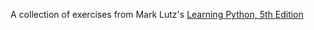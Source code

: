 A collection of exercises from Mark Lutz's [Learning Python, 5th Edition](http://shop.oreilly.com/product/0636920028154.do)
